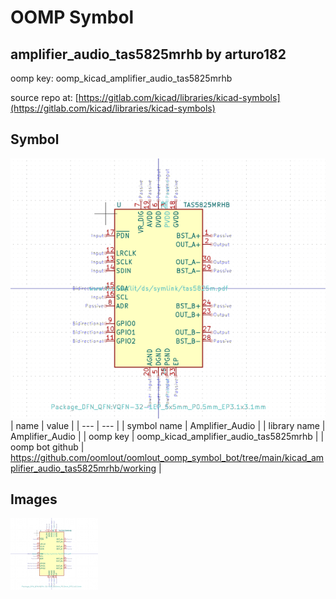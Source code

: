 # OOMP Symbol  
## amplifier_audio_tas5825mrhb  by arturo182  
  
oomp key: oomp_kicad_amplifier_audio_tas5825mrhb  
  
source repo at: [https://gitlab.com/kicad/libraries/kicad-symbols](https://gitlab.com/kicad/libraries/kicad-symbols)  
## Symbol  
  
[![working.png](working_600.png)](working.png)  
| name | value | 
| --- | --- | 
| symbol name | Amplifier_Audio | 
| library name | Amplifier_Audio | 
| oomp key | oomp_kicad_amplifier_audio_tas5825mrhb | 
| oomp bot github | https://github.com/oomlout/oomlout_oomp_symbol_bot/tree/main/kicad_amplifier_audio_tas5825mrhb/working | 
## Images  
  
[![working.png](working_140.png)](working.png)  

